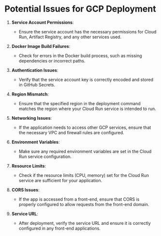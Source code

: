 # Potential Issues for GCP Deployment

1. **Service Account Permissions**:
   - Ensure the service account has the necessary permissions for Cloud Run, Artifact Registry, and any other services used.

2. **Docker Image Build Failures**:
   - Check for errors in the Docker build process, such as missing dependencies or incorrect paths.

3. **Authentication Issues**:
   - Verify that the service account key is correctly encoded and stored in GitHub Secrets.

4. **Region Mismatch**:
   - Ensure that the specified region in the deployment command matches the region where your Cloud Run service is intended to run.

5. **Networking Issues**:
   - If the application needs to access other GCP services, ensure that the necessary VPC and firewall rules are configured.

6. **Environment Variables**:
   - Make sure any required environment variables are set in the Cloud Run service configuration.

7. **Resource Limits**:
   - Check if the resource limits (CPU, memory) set for the Cloud Run service are sufficient for your application.

8. **CORS Issues**:
   - If the app is accessed from a front-end, ensure that CORS is properly configured to allow requests from the front-end domain.

9. **Service URL**:
   - After deployment, verify the service URL and ensure it is correctly configured in any front-end applications.